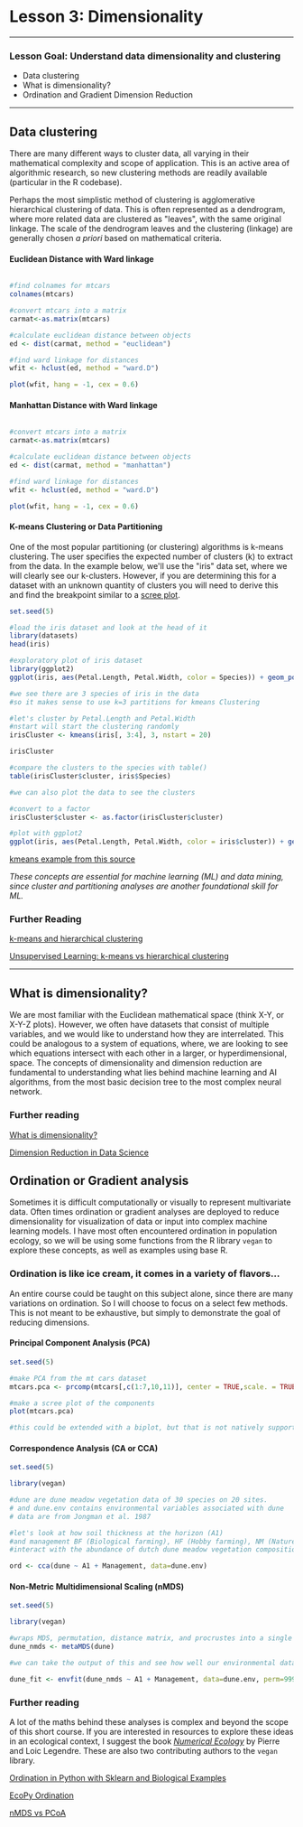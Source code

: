 # Lesson 3: Dimensionality

---

### Lesson Goal: Understand data dimensionality and clustering

- Data clustering
- What is dimensionality?
- Ordination and Gradient Dimension Reduction

---

## Data clustering

There are many different ways to cluster data, all varying in their mathematical complexity and scope of application. This is an active area of algorithmic research, so new clustering methods are readily available (particular in the R codebase).

Perhaps the most simplistic method of clustering is agglomerative hierarchical clustering of data. This is often represented as a dendrogram, where more related data are clustered as "leaves", with the same original linkage. The scale of the dendrogram leaves and the clustering (linkage) are generally chosen *a priori* based on mathematical criteria.

#### Euclidean Distance with Ward linkage

```R

#find colnames for mtcars
colnames(mtcars)

#convert mtcars into a matrix
carmat<-as.matrix(mtcars)

#calculate euclidean distance between objects
ed <- dist(carmat, method = "euclidean")

#find ward linkage for distances
wfit <- hclust(ed, method = "ward.D")

plot(wfit, hang = -1, cex = 0.6)
```
#### Manhattan Distance with Ward linkage

```R

#convert mtcars into a matrix
carmat<-as.matrix(mtcars)

#calculate euclidean distance between objects
ed <- dist(carmat, method = "manhattan")

#find ward linkage for distances
wfit <- hclust(ed, method = "ward.D")

plot(wfit, hang = -1, cex = 0.6)
```

#### K-means Clustering or Data Partitioning

One of the most popular partitioning (or clustering) algorithms is k-means clustering. The user specifies the expected number of clusters (k) to extract from the data. In the example below, we'll use the "iris" data set, where we will clearly see our k-clusters. However, if you are determining this for a dataset with an unknown quantity of clusters you will need to derive this and find the breakpoint similar to a [scree plot](http://www.instantr.com/2012/12/19/creating-a-scree-plot-in-r/).

```R
set.seed(5)

#load the iris dataset and look at the head of it
library(datasets)
head(iris)

#exploratory plot of iris dataset
library(ggplot2)
ggplot(iris, aes(Petal.Length, Petal.Width, color = Species)) + geom_point()

#we see there are 3 species of iris in the data
#so it makes sense to use k=3 partitions for kmeans Clustering

#let's cluster by Petal.Length and Petal.Width
#nstart will start the clustering randomly
irisCluster <- kmeans(iris[, 3:4], 3, nstart = 20)

irisCluster

#compare the clusters to the species with table()
table(irisCluster$cluster, iris$Species)

#we can also plot the data to see the clusters

#convert to a factor
irisCluster$cluster <- as.factor(irisCluster$cluster)

#plot with ggplot2
ggplot(iris, aes(Petal.Length, Petal.Width, color = iris$cluster)) + geom_point()

```
[kmeans example from this source](https://www.r-bloggers.com/k-means-clustering-in-r/)

*These concepts are essential for machine learning (ML) and data mining, since cluster and partitioning analyses are another foundational skill for ML.*

### Further Reading

[k-means and hierarchical clustering](http://www.cs.cmu.edu/afs/cs/user/awm/web/tutorials/kmeans11.pdf)

[Unsupervised Learning: k-means vs hierarchical clustering](https://towardsdatascience.com/unsupervised-learning-k-means-vs-hierarchical-clustering-5fe2da7c9554)

---

## What is dimensionality?

We are most familiar with the Euclidean mathematical space (think X-Y, or X-Y-Z plots). However, we often have datasets that consist of multiple variables, and we would like to understand how they are interrelated. This could be analogous to a system of equations, where, we are looking to see which equations intersect with each other in a larger, or hyperdimensional, space. The concepts of dimensionality and dimension reduction are fundamental to understanding what lies behind machine learning and AI algorithms, from the most basic decision tree to the most complex neural network.

### Further reading

[What is dimensionality?](https://www.statisticshowto.com/dimensionality/)

[Dimension Reduction in Data Science](https://www.kdnuggets.com/2019/01/dimension-reduction-data-science.html)

## Ordination or Gradient analysis

Sometimes it is difficult computationally or visually to represent multivariate data. Often times ordination or gradient analyses are deployed to reduce dimensionality for visualization of data or input into complex machine learning models. I have most often encountered ordination in population ecology, so we will be using some functions from the R library `vegan` to explore these concepts, as well as examples using base R.

### Ordination is like ice cream, it comes in a variety of flavors...

An entire course could be taught on this subject alone, since there are many variations on ordination. So I will choose to focus on a select few methods. This is not meant to be exhaustive, but simply to demonstrate the goal of reducing dimensions.  

#### Principal Component Analysis (PCA)
```R
set.seed(5)

#make PCA from the mt cars dataset
mtcars.pca <- prcomp(mtcars[,c(1:7,10,11)], center = TRUE,scale. = TRUE)

#make a scree plot of the components
plot(mtcars.pca)

#this could be extended with a biplot, but that is not natively supported
```

#### Correspondence Analysis (CA or CCA)
```R
set.seed(5)

library(vegan)

#dune are dune meadow vegetation data of 30 species on 20 sites.
# and dune.env contains environmental variables associated with dune
# data are from Jongman et al. 1987

#let's look at how soil thickness at the horizon (A1)
#and management BF (Biological farming), HF (Hobby farming), NM (Nature Conservation Management), and SF (Standard Farming)
#interact with the abundance of dutch dune meadow vegetation composition

ord <- cca(dune ~ A1 + Management, data=dune.env)
```

#### Non-Metric Multidimensional Scaling (nMDS)
```R
set.seed(5)

library(vegan)

#wraps MDS, permutation, distance matrix, and procrustes into a single function for nonmetric Multidimensional scaling
dune_nmds <- metaMDS(dune)

#we can take the output of this and see how well our environmental data fit and the "significance" is assessed for each variable in the model

dune_fit <- envfit(dune_nmds ~ A1 + Management, data=dune.env, perm=999)
```

### Further reading

A lot of the maths behind these analyses is complex and beyond the scope of this short course. If you are interested in resources to explore these ideas in an ecological context, I suggest the book [*Numerical Ecology*](https://www.elsevier.com/books/numerical-ecology/legendre/978-0-444-53868-0) by Pierre and Loic Legendre. These are also two contributing authors to the `vegan` library.

[Ordination in Python with Sklearn and Biological Examples](http://scikit-bio.org/docs/0.4.2/generated/skbio.stats.ordination.html)

[EcoPy Ordination](https://ecopy.readthedocs.io/en/latest/ordination.html)

[nMDS vs PCoA](http://biol09.biol.umontreal.ca/PLcourses/Comparison_nMDS_PCoA.pdf)
